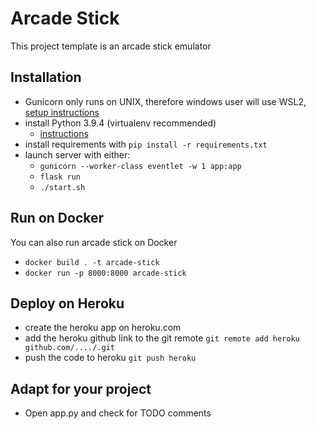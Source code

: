 # Arcade Stick
This project template is an arcade stick emulator

## Installation
- Gunicorn only runs on UNIX, therefore windows user will use WSL2, [setup instructions](https://docs.microsoft.com/fr-fr/windows/wsl/install-win10)
- install Python 3.9.4 (virtualenv recommended)
    - [instructions](https://python.doctor/page-virtualenv-python-environnement-virtuel)
- install requirements with `pip install -r requirements.txt`
- launch server with either:
    - `gunicorn --worker-class eventlet -w 1 app:app`
    - `flask run`
    - `./start.sh`

## Run on Docker
You can also run arcade stick on Docker
- `docker build . -t arcade-stick`
- `docker run -p 8000:8000 arcade-stick`

## Deploy on Heroku
- create the heroku app on heroku.com
- add the heroku github link to the git remote `git remote add heroku github.com/..../.git`
- push the code to heroku `git push heroku`

## Adapt for your project
- Open app.py and check for TODO comments

